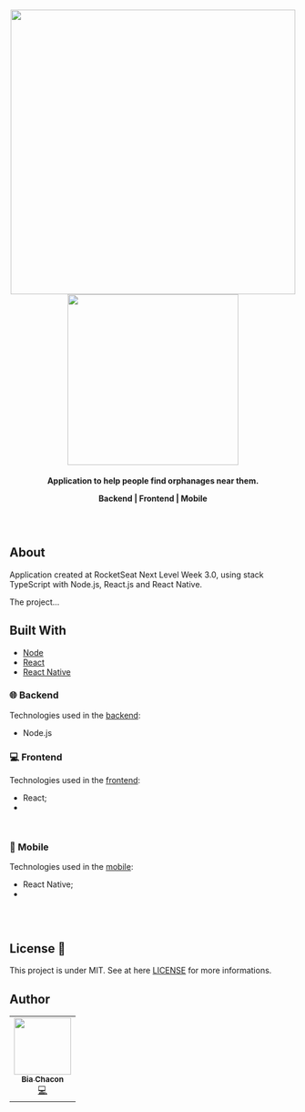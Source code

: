 <h1 align="center">
  <img 
    src="https://user-images.githubusercontent.com/42190754/95762044-8bc31880-0c83-11eb-9fa1-29d644b4799f.png" 
    float="center"
    width="500px"
    heigh="500px"
  />
  <img 
    src="https://user-images.githubusercontent.com/42190754/95761520-ce382580-0c82-11eb-9a54-d066ed46b6db.png" 
    float="center"
     width="300px"
    heigh="300px"
  />
</h1>
 <p align="center">
  <strong align="center">Application to help people find orphanages near them.</strong>
</p>
<p align="center">
  <strong align="center">Backend  |  Frontend  |  Mobile</strong>
</p>
<p align="center">
  <img src="" float="center"/>
</p>
<br>

## About 
Application created at RocketSeat Next Level Week 3.0, using stack TypeScript with Node.js, React.js and React Native.

The project...

## Built With
- [Node](https://nodejs.org/en/)
- [React](https://reactjs.org/)
- [React Native](https://reactnative.dev/)

### 🌐 Backend
Technologies used in the [backend](https://github.com/BiaChacon/happy/tree/master/backend):
- Node.js

### 💻 Frontend
Technologies used in the [frontend](https://github.com/BiaChacon/happy/tree/master/frontend):
- React;
- 

<p align="center">
<img src="" float="center"/>
</p>

<p align="center">
<img src="" float="center"/>
</p>

### 📱 Mobile
Technologies used in the [mobile](https://github.com/BiaChacon/happy/tree/master/mobile):
- React Native;
- 

<p align="center">
<img src="" float="center"/>
</p>

<br/>

## License 📝 
This project is under MIT. See at here [LICENSE](https://github.com/BiaChacon/happy/blob/master/LICENSE) for more informations.

## Author 
<table>
  <tr>
    <td align="center"><a href="https://github.com/biachacon"><img src="https://avatars1.githubusercontent.com/u/42190754?s=460&u=a5cbe42a4868b2bac9615226044b9cec15cee418&v=4" width="100px;" alt=""/><br /><sub><b>Bia Chacon</b></sub></a><br /><a href="https://github.com/BiaChacon/happy" title="Code">💻</a></td>
  <tr>
</table>
